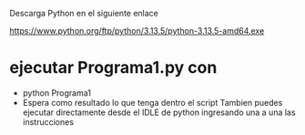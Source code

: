 Descarga Python en el siguiente enlace

https://www.python.org/ftp/python/3.13.5/python-3.13.5-amd64.exe


# ejecutar Programa1.py con
- python Programa1
- Espera como resultado lo que tenga dentro el script
Tambien puedes ejecutar directamente desde el IDLE de python ingresando una a una las instrucciones
